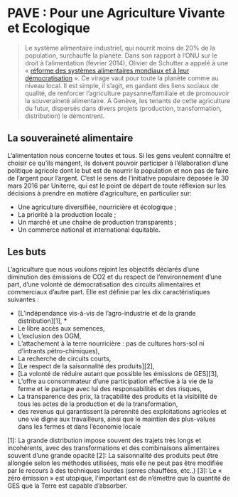 # PAVE : Pour une Agriculture Vivante et Ecologique

> Le système alimentaire industriel, qui nourrit moins de 20% de la
population, surchauffe la planète. Dans son rapport à l’ONU sur
le droit à l’alimentation (février 2014), Olivier de Schutter a
appelé à une « [réforme des systèmes alimentaires mondiaux et à
leur démocratisation](http://www.srfood.org/fr/la-democratie-et-la-diversite-peuvent-remettre-sur-pied-les-systemes-alimentaires-defaillants) ». Ce virage vaut pour toute la planète
comme au niveau local. Il est simple, il s’agit, en gardant des liens
sociaux de qualité, de renforcer l’agriculture paysanne/familiale et
de promouvoir la souveraineté alimentaire. A Genève, les tenants
de cette agriculture du futur, dispersés dans divers projets
(production, transformation, distribution) le démontrent.

## La souveraineté alimentaire

L’alimentation nous concerne toutes et tous. Si les gens veulent connaître et
choisir ce qu’ils mangent, ils doivent pouvoir participer à l’élaboration d’une
politique agricole dont le but est de nourrir la population et non pas de faire de
l’argent pour l’argent. C’est le sens de l’initiative populaire déposée le 30 mars
2016 par Uniterre, qui est le point de départ de toute réflexion sur les décisions à
prendre en matière d’agriculture, en particulier sur:

- Une agriculture diversifiée, nourricière et écologique ;
- La priorité à la production locale ;
- Un marché et une chaîne de production transparents ;
- Un commerce national et international équitable.

## Les buts

L’agriculture que nous voulons rejoint les objectifs déclarés d’une
diminution des émissions de CO2 et du respect de l’environnement d’une
part, d’une volonté de démocratisation des circuits alimentaires et
commerciaux d’autre part. Elle est définie par les dix caractéristiques
suivantes :

- [L’indépendance vis-à-vis de l’agro-industrie et de la grande distribution][1], *
- Le libre accès aux semences,
- L’exclusion des OGM,
- L’attachement à la terre nourricière : pas de cultures hors-sol ni d’intrants pétro-chimiques),
- La recherche de circuits courts,
- [Le respect de la saisonnalité des produits][2],
- [La volonté de réduire autant que possible les émissions de GES][3],
- L’offre au consommateur d’une participation effective à la vie de la ferme et le partage avec lui des responsabilités et des risques,
- La transparence des prix, la traçabilité des produits et la visibilité de tous les actes de la production et de la transformation,
- des revenus qui garantissent la pérennité des exploitations agricoles et une vie digne aux travailleurs, ainsi que le maintien des plus-values dans les fermes et dans l’économie locale

[1]: La grande distribution impose souvent des trajets très longs et incohérents, avec des transformations et des combinaisons alimentaires souvent d’une grande opacité
[2]: La saisonnalité des produits peut être allongée selon les méthodes utilisées, mais elle ne peut pas être modifiée par le recours à des techniques lourdes (serres chauffées, etc..)
[3]: Le « zéro émission » est utopique, l’important est de n’émettre que la quantité de GES que la Terre est capable d’absorber.


